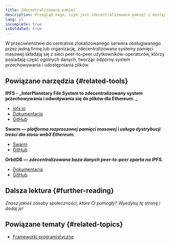```yaml
---
title: Zdecentralizowana pamięć
description: Przegląd tego, czym jest zdecentralizowana pamięć i dostępne narzędzia do integracji z  integracji z aplikacjami dapp.
lang: pl
incomplete: true
isOutdated: true
---
```


W przeciwieństwie do centralnie zlokalizowanego serwera obsługiwanego przez jedną firmę lub organizację, zdecentralizowane systemy pamięci masowej składają się z sieci peer-to-peer użytkowników-operatorów, którzy posiadają część ogólnych danych, tworząc odporny system przechowywania i udostępniania plików.

## Powiązane narzędzia \{#related-tools}

**IPFS -** **_InterPlanetary File System to zdecentralizowany system przechowywania i odwoływania się do plików dla Ethereum. _**

- [ipfs.io](https://ipfs.io/)
- [Dokumentacja](https://docs.ipfs.io/)
- [GitHub](https://github.com/ipfs/ipfs)

**Swarm —** **<em x-id="4">platforma rozproszonej pamięci masowej i usługa dystrybucji treści dla stosu web3 Ethereum.</em>**

- [Swarm](https://ethersphere.github.io/swarm-home/)
- [GitHub](https://github.com/ethersphere/swarm)

**OrbitDB —** **<em x-id="4">zdecentralizowana baza danych peer-to-peer oparta na IPFS.</em>**

- [Dokumentacja](https://github.com/orbitdb/field-manual)
- [GitHub](https://github.com/orbitdb/orbit-db)

## Dalsza lektura \{#further-reading}

_Znasz jakieś zasoby społeczności, które Ci pomogły? Wyedytuj tę stronę i dodaj je!_

## Powiązane tematy \{#related-topics}

- [Frameworki programistyczne](/developers/docs/frameworks/)
